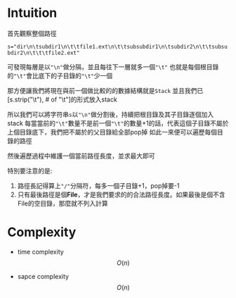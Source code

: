 # Intuition

首先觀察整個路徑

`s="dir\n\tsubdir1\n\t\tfile1.ext\n\t\tsubsubdir1\n\tsubdir2\n\t\tsubsubdir2\n\t\t\tfile2.ext"`

可發現每層是以`"\n"`做分隔，並且每往下一層就多一個`"\t"`
也就是每個根目錄的`"\t"`會比底下的子目錄的`"\t"`少一個

那方便讓我們將現在與前一個做比較的的數據結構就是`Stack`
並且我們已[s.strip("\t"), # of "\t"]的形式放入stack

所以我們可以將字符串`s`以`"\n"`做分割後，持續把根目錄及其子目錄逐個加入stack
每當當前的`"\t"`數量不是前一個`"\t"`的數量+1的話，代表這個子目錄不屬於上個目錄底下，我們把不屬於的父目錄給全部pop掉
如此一來便可以遍歷每個目錄的路徑

然後遍歷過程中維護一個當前路徑長度，並求最大即可

特別要注意的是:
1. 路徑長記得算上`"/"`分隔符，每多一個子目錄+1，pop掉要-1
2. 只有最後路徑是個**File**，才是我們要求的的合法路徑長度。如果最後是個不含File的空目錄，那麼就不列入計算

# Complexity

- time complexity
$$O(n)$$

- sapce complexity
$$O(n)$$